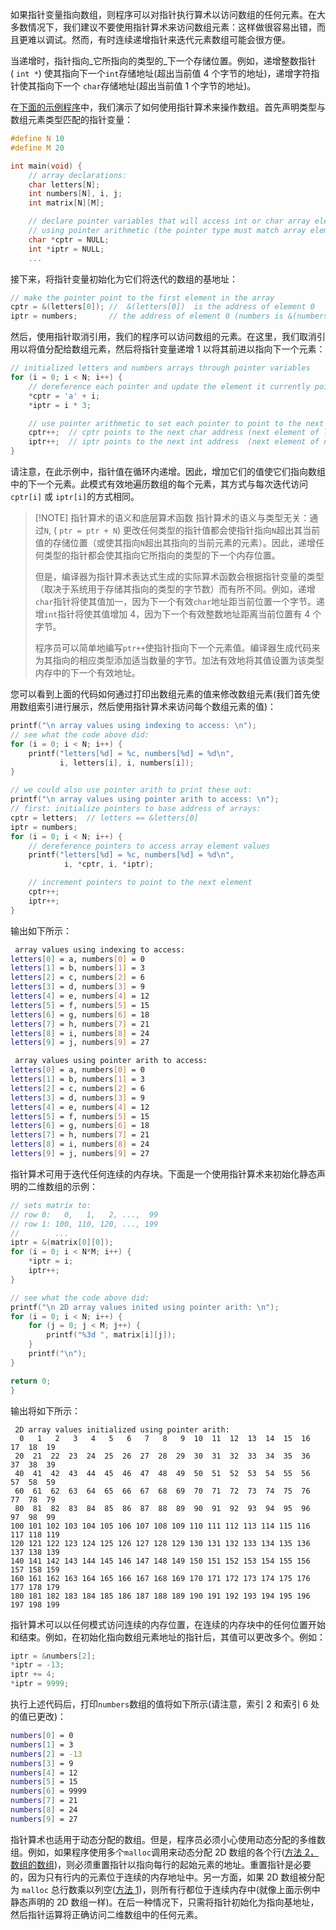 
如果指针变量指向数组，则程序可以对指针执行算术以访问数组的任何元素。在大多数情况下，我们建议不要使用指针算术来访问数组元素：这样做很容易出错，而且更难以调试。然而，有时连续递增指针来迭代元素数组可能会很方便。  
  
当递增时，指针指向_它所指向的类型的_下一个存储位置。例如，递增整数指针 ( `int *`) 使其指向下一个`int`存储地址(超出当前值 4 个字节的地址)，递增字符指针使其指向下一个 `char`存储地址(超出当前值 1 个字节的地址)。  
  
在[下面的示例程序](https://diveintosystems.org/book/C2-C_depth/_attachments/pointerarith.c)中，我们演示了如何使用指针算术来操作数组。首先声明类型与数组元素类型匹配的指针变量：  

```c
#define N 10
#define M 20

int main(void) {
    // array declarations:
    char letters[N];
    int numbers[N], i, j;
    int matrix[N][M];

    // declare pointer variables that will access int or char array elements
    // using pointer arithmetic (the pointer type must match array element type)
    char *cptr = NULL;
    int *iptr = NULL;
    ...
```

接下来，将指针变量初始化为它们将迭代的数组的基地址：  

```c
// make the pointer point to the first element in the array
cptr = &(letters[0]); //  &(letters[0])  is the address of element 0
iptr = numbers;       // the address of element 0 (numbers is &(numbers[0]))
```

然后，使用指针取消引用，我们的程序可以访问数组的元素。在这里，我们取消引用以将值分配给数组元素，然后将指针变量递增 1 以将其前进以指向下一个元素：  

```c
// initialized letters and numbers arrays through pointer variables
for (i = 0; i < N; i++) {
    // dereference each pointer and update the element it currently points to
    *cptr = 'a' + i;
    *iptr = i * 3;

    // use pointer arithmetic to set each pointer to point to the next element
    cptr++;  // cptr points to the next char address (next element of letters)
    iptr++;  // iptr points to the next int address  (next element of numbers)
}
```

请注意，在此示例中，指针值在循环内递增。因此，增加它们的值使它们指向数组中的下一个元素。此模式有效地遍历数组的每个元素，其方式与每次迭代访问`cptr[i]` 或 `iptr[i]`的方式相同。  


> [!NOTE] 指针算术的语义和底层算术函数
> 指针算术的语义与类型无关：通过`N`, ( `ptr = ptr + N`) 更改任何类型的指针值都会使指针指向`N`超出其当前值的存储位置（或使其指向`N`超出其指向的当前元素的元素）。因此，递增任何类型的指针都会使其指向它所指向的类型的下一个内存位置。  
> 
> 但是，编译器为指针算术表达式生成的实际算术函数会根据指针变量的类型（取决于系统用于存储其指向的类型的字节数）而有所不同。例如，递增`char`指针将使其值加一，因为下一个有效`char`地址距当前位置一个字节。递增`int`指针将使其值增加 4，因为下一个有效整数地址距离当前位置有 4 个字节。  
> 
> 程序员可以简单地编写`ptr++`使指针指向下一个元素值。编译器生成代码来为其指向的相应类型添加适当数量的字节。加法有效地将其值设置为该类型内存中的下一个有效地址。

  
您可以看到上面的代码如何通过打印出数组元素的值来修改数组元素(我们首先使用数组索引进行展示，然后使用指针算术来访问每个数组元素的值)：  

```c
printf("\n array values using indexing to access: \n");
// see what the code above did:
for (i = 0; i < N; i++) {
    printf("letters[%d] = %c, numbers[%d] = %d\n",
           i, letters[i], i, numbers[i]);
}

// we could also use pointer arith to print these out:
printf("\n array values using pointer arith to access: \n");
// first: initialize pointers to base address of arrays:
cptr = letters;  // letters == &letters[0]
iptr = numbers;
for (i = 0; i < N; i++) {
    // dereference pointers to access array element values
    printf("letters[%d] = %c, numbers[%d] = %d\n",
            i, *cptr, i, *iptr);

    // increment pointers to point to the next element
    cptr++;
    iptr++;
}
```

输出如下所示：  

```bash
 array values using indexing to access:
letters[0] = a, numbers[0] = 0
letters[1] = b, numbers[1] = 3
letters[2] = c, numbers[2] = 6
letters[3] = d, numbers[3] = 9
letters[4] = e, numbers[4] = 12
letters[5] = f, numbers[5] = 15
letters[6] = g, numbers[6] = 18
letters[7] = h, numbers[7] = 21
letters[8] = i, numbers[8] = 24
letters[9] = j, numbers[9] = 27

 array values using pointer arith to access:
letters[0] = a, numbers[0] = 0
letters[1] = b, numbers[1] = 3
letters[2] = c, numbers[2] = 6
letters[3] = d, numbers[3] = 9
letters[4] = e, numbers[4] = 12
letters[5] = f, numbers[5] = 15
letters[6] = g, numbers[6] = 18
letters[7] = h, numbers[7] = 21
letters[8] = i, numbers[8] = 24
letters[9] = j, numbers[9] = 27
```

指针算术可用于迭代任何连续的内存块。下面是一个使用指针算术来初始化静态声明的二维数组的示例：  

```c
// sets matrix to:
// row 0:   0,   1,   2, ...,  99
// row 1: 100, 110, 120, ..., 199
//        ...
iptr = &(matrix[0][0]);
for (i = 0; i < N*M; i++) {
    *iptr = i;
    iptr++;
}

// see what the code above did:
printf("\n 2D array values inited using pointer arith: \n");
for (i = 0; i < N; i++) {
    for (j = 0; j < M; j++) {
        printf("%3d ", matrix[i][j]);
    }
    printf("\n");
}

return 0;
}
```

输出将如下所示：  

```
 2D array values initialized using pointer arith:
  0   1   2   3   4   5   6   7   8   9  10  11  12  13  14  15  16  17  18  19
 20  21  22  23  24  25  26  27  28  29  30  31  32  33  34  35  36  37  38  39
 40  41  42  43  44  45  46  47  48  49  50  51  52  53  54  55  56  57  58  59
 60  61  62  63  64  65  66  67  68  69  70  71  72  73  74  75  76  77  78  79
 80  81  82  83  84  85  86  87  88  89  90  91  92  93  94  95  96  97  98  99
100 101 102 103 104 105 106 107 108 109 110 111 112 113 114 115 116 117 118 119
120 121 122 123 124 125 126 127 128 129 130 131 132 133 134 135 136 137 138 139
140 141 142 143 144 145 146 147 148 149 150 151 152 153 154 155 156 157 158 159
160 161 162 163 164 165 166 167 168 169 170 171 172 173 174 175 176 177 178 179
180 181 182 183 184 185 186 187 188 189 190 191 192 193 194 195 196 197 198 199

```

指针算术可以以任何模式访问连续的内存位置，在连续的内存块中的任何位置开始和结束。例如，在初始化指向数组元素地址的指针后，其值可以更改多个。例如：  

```c
iptr = &numbers[2];
*iptr = -13;
iptr += 4;
*iptr = 9999;
```

执行上述代码后，打印`numbers`数组的值将如下所示(请注意，索引 2 和索引 6 处的值已更改)：  

```bash
numbers[0] = 0
numbers[1] = 3
numbers[2] = -13
numbers[3] = 9
numbers[4] = 12
numbers[5] = 15
numbers[6] = 9999
numbers[7] = 21
numbers[8] = 24
numbers[9] = 27
```
  
指针算术也适用于动态分配的数组。但是，程序员必须小心使用动态分配的多维数组。例如，如果程序使用多个`malloc`调用来动态分配 2D 数组的各个行([方法 2，数组的数组](https://diveintosystems.org/book/C2-C_depth/arrays.html#_method_2_the_programmer_friendly_way))，则必须重置指针以指向每行的起始元素的地址。重置指针是必要的，因为只有行内的元素位于连续的内存地址中。另一方面，如果 2D 数组被分配为 `malloc` 总行数乘以列空([方法 1](https://diveintosystems.org/book/C2-C_depth/arrays.html#_method_1_memory_efficient_allocation))，则所有行都位于连续内存中(就像上面示例中静态声明的 2D 数组一样)。在后一种情况下，只需将指针初始化为指向基地址，然后指针运算将正确访问二维数组中的任何元素。  